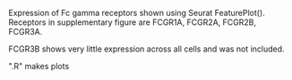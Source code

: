 Expression of Fc gamma receptors shown using Seurat FeaturePlot(). Receptors in supplementary figure are FCGR1A, FCGR2A, FCGR2B, FCGR3A. 

FCGR3B shows very little expression across all cells and was not included. 

".R" makes plots
